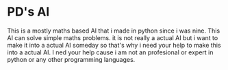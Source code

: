# PD's AI
   This is a mostly maths based AI that i made in python since i was nine. This AI can solve simple maths problems. it is not really a actual AI but i want to make it into a actual AI someday so that's why i need your help to make this into a actual AI. I ned your help cause i am not an profesional or expert in python or any other programming languages.
